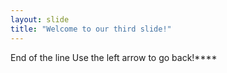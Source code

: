 ```yaml
---
layout: slide
title: "Welcome to our third slide!"
---
```

End of the line
Use the left arrow to go back!****
